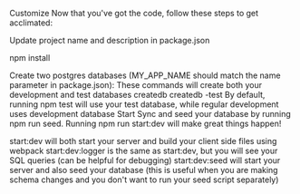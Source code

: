 Customize
Now that you've got the code, follow these steps to get acclimated:

Update project name and description in package.json

npm install

Create two postgres databases (MY_APP_NAME should match the name parameter in package.json):
These commands will create both your development and test databases
createdb <YOUR APP NAME HERE FROM package.json>
createdb <YOUR APP NAME HERE FROM package.json>-test
By default, running npm test will use your test database, while regular development uses development database
Start
Sync and seed your database by running npm run seed. Running npm run start:dev will make great things happen!

start:dev will both start your server and build your client side files using webpack
start:dev:logger is the same as start:dev, but you will see your SQL queries (can be helpful for debugging)
start:dev:seed will start your server and also seed your database (this is useful when you are making schema changes and you don't want to run your seed script separately)